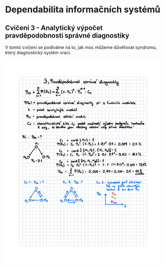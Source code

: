 # Dependabilita informačních systémů

## Cvičení 3 - Analytický výpočet pravděpodobnosti správné diagnostiky

V tomto cvičení se podíváme na to, jak moc můžeme důvěřovat syndromu, který diagnostický systém vrací.

<img src="https://raw.githubusercontent.com/pavelberanek91/UJEP/main/DIS/Cvičen%C3%AD%203/DEP03.jpg">
